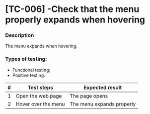 # **[TC-006] -Check that the menu properly expands when hovering**

### **Description**

The menu expands when hovering.

### **Types of testing:**

- Functional testing;
- Positive testing.

| #   | **Test steps**      | **Expected result**       |
| --- | ------------------- | ------------------------- |
| 1   | Open the web page   | The page opens            |
| 2   | Hover over the menu | The menu expands properly |
